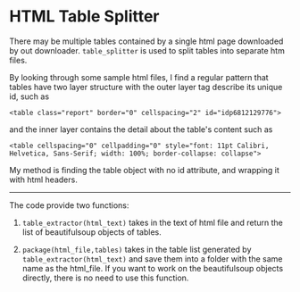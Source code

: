 # HTML Table Splitter

There may be multiple tables contained by a single html page downloaded by out downloader. `table_splitter` is used to split tables into separate htm files.

By looking through some sample html files, I find a regular pattern that tables have two layer structure with the outer layer tag describe its unique id, such as 
```
<table class="report" border="0" cellspacing="2" id="idp6812129776">
```
and the inner layer contains the detail about the table's content such as 
```
<table cellspacing="0" cellpadding="0" style="font: 11pt Calibri, Helvetica, Sans-Serif; width: 100%; border-collapse: collapse">
```
My method is finding the table object with no id attribute, and wrapping it with html headers.

------
The code provide two functions: 

1. ```table_extractor(html_text)``` takes in the text of html file and return the list of beautifulsoup objects of tables.

2. ```package(html_file,tables)``` takes in the table list generated by `table_extractor(html_text)` and save them into a folder with the same name as the html_file. If you want to work on the beautifulsoup objects directly, there is no need to use this function.
